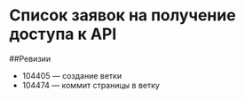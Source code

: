 # Список заявок на получение доступа к API

##Ревизии
  * 104405 — создание ветки
  * 104474 — коммит страницы в ветку 